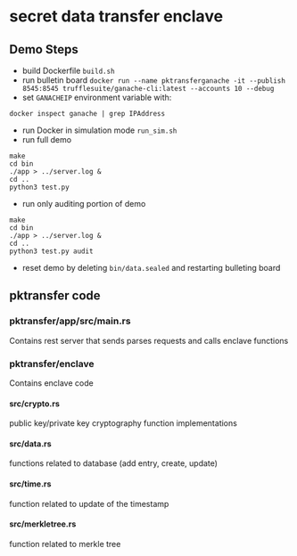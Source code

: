 # secret data transfer enclave

## Demo Steps
* build Dockerfile `build.sh`
* run bulletin board `docker run --name pktransferganache -it --publish 8545:8545 trufflesuite/ganache-cli:latest --accounts 10 --debug`
* set `GANACHEIP` environment variable with:
```
docker inspect ganache | grep IPAddress
```
* run Docker in simulation mode `run_sim.sh`
* run full demo
```
make
cd bin
./app > ../server.log &
cd ..
python3 test.py
```
* run only auditing portion of demo
```
make
cd bin
./app > ../server.log &
cd ..
python3 test.py audit
```

* reset demo by deleting `bin/data.sealed` and restarting bulleting board

## pktransfer code
### pktransfer/app/src/main.rs
Contains rest server that sends parses requests and calls enclave functions

### pktransfer/enclave
Contains enclave code

#### src/crypto.rs
public key/private key cryptography function implementations

#### src/data.rs
functions related to database (add entry, create, update)

#### src/time.rs
function related to update of the timestamp

#### src/merkletree.rs
function related to merkle tree

